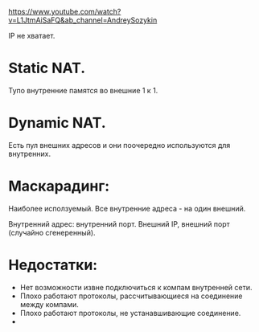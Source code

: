 https://www.youtube.com/watch?v=L1JtmAiSaFQ&ab_channel=AndreySozykin

IP не хватает.

# Static NAT.

Тупо внутренние памятся во внешние 1 к 1.

# Dynamic NAT.

Есть пул внешних адресов и они поочередно используются
для внутренних.

# Маскарадинг:

Наиболее исползуемый.
Все внутренние адреса - на один внешний.

Внутренний адрес: внутренний порт.
Внешний IP, внешний порт (случайно сгенеренный).

# Недостатки:
* Нет возможности извне подключиться к компам внутренней сети.
* Плохо работают протоколы, рассчитывающиеся на соединение
между компами.
* Плохо работают протоколы, не устанавшивающие соединение.
* 









